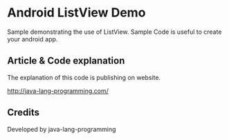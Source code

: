 Android ListView Demo
===================================

Sample demonstrating the use of ListView. 
Sample Code is useful to create your android app.

Article & Code explanation
------------
The explanation of this code is publishing on website.

http://java-lang-programming.com/

Credits
------------
Developed by java-lang-programming
